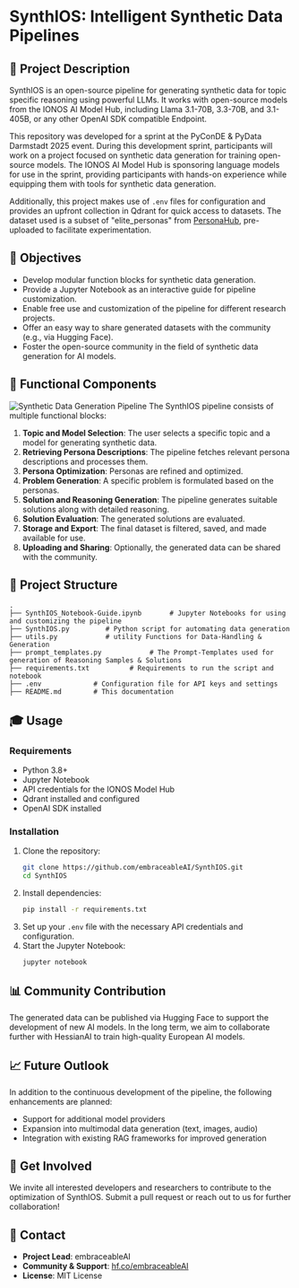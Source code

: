 # SynthIOS: Intelligent Synthetic Data Pipelines

## 📝 Project Description
SynthIOS is an open-source pipeline for generating synthetic data for topic specific reasoning using powerful LLMs. It works with open-source models from the IONOS AI Model Hub, including Llama 3.1-70B, 3.3-70B, and 3.1-405B, or any other OpenAI SDK compatible Endpoint.

This repository was developed for a sprint at the PyConDE & PyData Darmstadt 2025 event. During this development sprint, participants will work on a project focused on synthetic data generation for training open-source models. The IONOS AI Model Hub is sponsoring language models for use in the sprint, providing participants with hands-on experience while equipping them with tools for synthetic data generation. 

Additionally, this project makes use of `.env` files for configuration and provides an upfront collection in Qdrant for quick access to datasets. The dataset used is a subset of "elite_personas" from [PersonaHub](https://huggingface.co/datasets/proj-persona/PersonaHub/viewer/elite_persona/), pre-uploaded to facilitate experimentation.

## 🎯 Objectives
- Develop modular function blocks for synthetic data generation.
- Provide a Jupyter Notebook as an interactive guide for pipeline customization.
- Enable free use and customization of the pipeline for different research projects.
- Offer an easy way to share generated datasets with the community (e.g., via Hugging Face).
- Foster the open-source community in the field of synthetic data generation for AI models.

## 🔎 Functional Components
![Synthetic Data Generation Pipeline](https://embraceable.ai/wp-content/uploads/2025/03/Synthetic-Data-Generation-Pipeline-en.png)
The SynthIOS pipeline consists of multiple functional blocks:
1. **Topic and Model Selection**: The user selects a specific topic and a model for generating synthetic data.
2. **Retrieving Persona Descriptions**: The pipeline fetches relevant persona descriptions and processes them.
3. **Persona Optimization**: Personas are refined and optimized.
4. **Problem Generation**: A specific problem is formulated based on the personas.
5. **Solution and Reasoning Generation**: The pipeline generates suitable solutions along with detailed reasoning.
6. **Solution Evaluation**: The generated solutions are evaluated.
7. **Storage and Export**: The final dataset is filtered, saved, and made available for use.
8. **Uploading and Sharing**: Optionally, the generated data can be shared with the community.

## 📂 Project Structure
```
.
├── SynthIOS_Notebook-Guide.ipynb       # Jupyter Notebooks for using and customizing the pipeline
├── SynthIOS.py         # Python script for automating data generation
├── utils.py            # utility Functions for Data-Handling & Generation
├── prompt_templates.py            # The Prompt-Templates used for generation of Reasoning Samples & Solutions
├── requirements.txt          # Requirements to run the script and notebook
├── .env             # Configuration file for API keys and settings
├── README.md        # This documentation
```

## 🎓 Usage
### Requirements
- Python 3.8+
- Jupyter Notebook
- API credentials for the IONOS Model Hub
- Qdrant installed and configured
- OpenAI SDK installed

### Installation
1. Clone the repository:
   ```bash
   git clone https://github.com/embraceableAI/SynthIOS.git
   cd SynthIOS
   ```
2. Install dependencies:
   ```bash
   pip install -r requirements.txt
   ```
3. Set up your `.env` file with the necessary API credentials and configuration.
4. Start the Jupyter Notebook:
   ```bash
   jupyter notebook
   ```

## 📊 Community Contribution
The generated data can be published via Hugging Face to support the development of new AI models. In the long term, we aim to collaborate further with HessianAI to train high-quality European AI models.

## 📈 Future Outlook
In addition to the continuous development of the pipeline, the following enhancements are planned:
- Support for additional model providers
- Expansion into multimodal data generation (text, images, audio)
- Integration with existing RAG frameworks for improved generation

## 🌟 Get Involved
We invite all interested developers and researchers to contribute to the optimization of SynthIOS. Submit a pull request or reach out to us for further collaboration!

## 👤 Contact
- **Project Lead**: embraceableAI
- **Community & Support**: [hf.co/embraceableAI](https://huggingface.co/embraceableAI)
- **License**: MIT License
